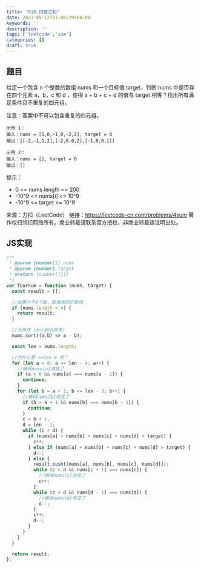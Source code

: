 ```yaml
---
title: "018.四数之和"
date: 2021-05-12T11:06:29+08:00
keywords: ''
description: ''
tags: ['leetcode','sum']
categories: []
draft: true
---
```


## 题目

给定一个包含 n 个整数的数组 nums 和一个目标值 target，判断 nums 中是否存在四个元素 a，b，c 和 d ，使得 a + b + c + d 的值与 target 相等？找出所有满足条件且不重复的四元组。

注意：答案中不可以包含重复的四元组。

```
示例 1：
输入：nums = [1,0,-1,0,-2,2], target = 0
输出：[[-2,-1,1,2],[-2,0,0,2],[-1,0,0,1]]

示例 2：
输入：nums = [], target = 0
输出：[]
```

提示：

- 0 <= nums.length <= 200
- -10^9 <= nums[i] <= 10^9
- -10^9 <= target <= 10^9

来源：力扣（LeetCode）
链接：https://leetcode-cn.com/problems/4sum
著作权归领扣网络所有。商业转载请联系官方授权，非商业转载请注明出处。


## JS实现

```javascript
/**
 * @param {number[]} nums
 * @param {number} target
 * @return {number[][]}
 */
var fourSum = function (nums, target) {
  const result = [];

  //如果小于4个数，直接返回空数组
  if (nums.length < 4) {
    return result;
  }

  //先排序（从小到大排序）
  nums.sort((a,b) => a - b); 

  const len = nums.length;

  //为什么要 <=len-4 呢？
  for (let a = 0; a <= len - 4; a++) {
    //确保nums[a]改变了
    if (a > 0 && nums[a] === nums[a - 1]) {
      continue;
    } 
    for (let b = a + 1; b <= len - 3; b++) {
      //确保nums[b]改变了
      if (b > a + 1 && nums[b] === nums[b - 1]) {
        continue;
      } 
      c = b + 1, 
      d = len - 1;
      while (c < d) {
        if (nums[a] + nums[b] + nums[c] + nums[d] < target) {
          c++;
        } else if (nums[a] + nums[b] + nums[c] + nums[d] > target) {
          d--;
        } else {
          result.push([nums[a], nums[b], nums[c], nums[d]]);
          while (c < d && nums[c + 1] === nums[c]) {
            //确保nums[c]改变了
            c++;
          }
          while (c < d && nums[d - 1] === nums[d]) {
            //确保nums[d]改变了
            d--;
          }
          c++;
          d--;
        }
      }
    }
  }

  return result;
};
```
